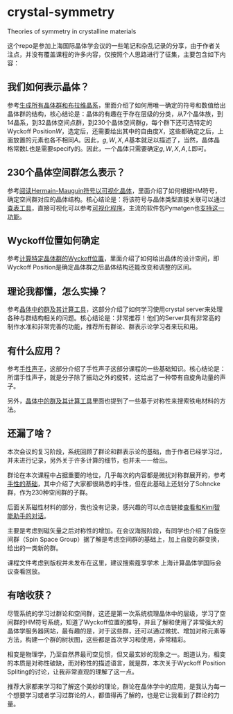 # crystal-symmetry
Theories of symmetry in crystalline materials

这个repo是参加上海国际晶体学会议的一些笔记和杂乱记录的分享，由于作者关注点，并没有覆盖课程的许多内容，仅按照个人思路进行了征集，主要包含如下内容：

## 我们如何表示晶体？

参考[生成所有晶体群和布拉维晶系](https://github.com/Osgood001/crystal-symmetry/issues/2)，里面介绍了如何用唯一确定的符号和数值给出晶体群的结构，核心结论是：晶体的有趣在于存在层级的分类，从7个晶体族，到14晶系，到32晶体空间点群，到230个晶体空间群$g$，每个群下还可选特定的Wyckoff Position$W$，选定后，还需要给出其中的自由度$X$，这些都确定之后，上面放置的元素也各不相同$A$。因此，$g, W, X, A$基本就足以描述了，当然，晶体晶格常数$L$也是需要specify的。因此，一个晶体只需要确定$g,W,X,A,L$即可。

## 230个晶体空间群怎么表示？

参考[阅读Hermain-Mauguin符号以可视化晶体](https://github.com/Osgood001/crystal-symmetry/issues/4)，里面介绍了如何根据HM符号，确定空间群对应的晶体结构。核心结论是：将该符号与晶体类型直接关联可以通过[查表工具](https://github.com/rwgk/sginfo/tree/master?tab=readme-ov-file)，直接可视化可以参考[可视化程序](https://github.com/FurinaWai77/GroupImpact)，主流的软件包Pymatgen也[支持这一功能](https://github.com/materialsproject/pymatgen/blob/6d771fdef16e47a32eb2ebb20cb5e9d1f80cffba/pymatgen/symmetry/groups.py#L119)。

## Wyckoff位置如何确定

参考[计算特定晶体群的Wyckoff位置](https://github.com/Osgood001/crystal-symmetry/issues/3)，里面介绍了如何给出晶体的设计空间，即Wyckoff Position是确定晶体群之后晶体结构还能改变和调整的区间。

## 理论我都懂，怎么实操？

参考[晶体中的群及其计算工具](https://github.com/Osgood001/crystal-symmetry/issues/1)，这部分介绍了如何学习使用crystal server来处理各种与群结构相关的问题。核心结论是：非常推荐！他们的Server具有非常高的制作水准和非常完善的功能，推荐所有群论、群表示论学习者来玩和用。

## 有什么应用？

参考[手性声子](https://github.com/Osgood001/crystal-symmetry/issues/5)，这部分介绍了手性声子这部分课程的一些基础知识。核心结论是：所谓手性声子，就是分子除了振动之外的旋转，这给出了一种带有自旋角动量的声子。

另外，[晶体中的群及其计算工具](https://github.com/Osgood001/crystal-symmetry/issues/1)里面也提到了一些基于对称性来搜索铁电材料的方法。

## 还漏了啥？

本次会议的复习阶段，系统回顾了群论和群表示论的基础，由于作者已经学习过，并未进行记录，另外关于许多计算的细节，也并未一一给出。

群论在本次课程中占据重要的地位，几乎每次的内容都是微扰对称群展开的，参考[手性的基础](https://github.com/Osgood001/crystal-symmetry/issues/6)，其中介绍了大家都很熟悉的手性，但在此基础上还划分了Sohncke群，作为230种空间群的子群。

后面关系磁性材料的部分，我也没有记录，感兴趣的可以点击链接[查看和Kimi智能助手的对话](https://kimi.moonshot.cn/share/cpqll59mqu0apbi53dcg)。

主要是考虑到磁矢量之后对称性的增加。在会议海报阶段，有同学也介绍了自旋空间群（Spin Space Group）据了解是考虑空间群的基础上，加上自旋的群变换，给出的一类新的群。

课程文件考虑到版权并未发布在这里，建议搜索蔻享学术  上海计算晶体学国际会议查看回放。

## 有啥收获？

尽管系统的学习过群论和空间群，这还是第一次系统梳理晶体中的层级，学习了空间群的HM符号系统，知道了Wyckoff位置的推导，并且了解和使用了非常强大的晶体学服务器网站，最有趣的是，对于这些群，还可以通过微扰、增加对称元素等方法，构建一个群的树状图，这些都是首次学习和使用，非常精彩。

相变是物理学，乃至自然界最司空见惯，但又最玄妙的现象之一。朗道认为，相变的本质是对称性破缺，而对称性的描述语言，就是群，本次关于Wyckoff Position Spliting的讨论，让我非常直观的理解了这一点。

推荐大家都来学习和了解这个美妙的理论，群论在晶体学中的应用，是我认为每一个想要学习或者学习过群论的人，都值得再了解的，也是它让我看到了群论的力量。


